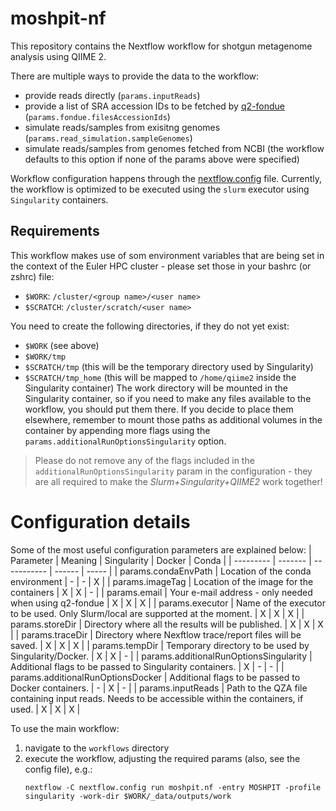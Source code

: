 # moshpit-nf

This repository contains the Nextflow workflow for shotgun 
metagenome analysis using QIIME 2.

There are multiple ways to provide the data to the workflow:
- provide reads directly (`params.inputReads`)
- provide a list of SRA accession IDs to be fetched by [q2-fondue](https://github.com/bokulich-lab/q2-fondue) (`params.fondue.filesAccessionIds`)
- simulate reads/samples from exisitng genomes (`params.read_simulation.sampleGenomes`)
- simulate reads/samples from genomes fetched from NCBI (the workflow defaults to this option if none of the params above were specified)

Workflow configuration happens through the [nextflow.config](workflows/nextflow.config) file. Currently, the workflow is optimized to be executed using the `slurm` executor using `Singularity` containers.

## Requirements
This workflow makes use of som environment variables that are being set in the context of the Euler HPC cluster - please set those in your bashrc (or zshrc) file:
- `$WORK`: `/cluster/<group name>/<user name>`
- `$SCRATCH`: `/cluster/scratch/<user name>`

You need to create the following directories, if they do not yet exist:
- `$WORK` (see above)
- `$WORK/tmp`
- `$SCRATCH/tmp` (this will be the temporary directory used by Singularity)
- `$SCRATCH/tmp_home` (this will be mapped to `/home/qiime2` inside the Singularity container)
The work directory will be mounted in the Singularity container, so if you need to make any files available to the workflow, you should put them there. If you decide to place them elsewhere, remember to mount those paths as additional volumes in the container by appending more flags using the `params.additionalRunOptionsSingularity` option. 

> Please do not remove any of the flags included in the `additionalRunOptionsSingularity` param in the configuration - they are all required to make the _Slurm+Singularity+QIIME2_ work together!

# Configuration details
Some of the most useful configuration parameters are explained below:
| Parameter | Meaning | Singularity | Docker | Conda |
| --------- | ------- | ----------- | ------ | ----- |
| params.condaEnvPath | Location of the conda environment | - | - | X |
| params.imageTag | Location of the image for the containers | X | X | - |
| params.email | Your e-mail address - only needed when using q2-fondue | X | X | X |
| params.executor | Name of the executor to be used. Only Slurm/local are supported at the moment. | X | X | X |
| params.storeDir | Directory where all the results will be published. | X | X | X |
| params.traceDir | Directory where Nexftlow trace/report files will be saved. | X | X | X |
| params.tempDir | Temporary directory to be used by Singularity/Docker. | X | X | - |
| params.additionalRunOptionsSingularity | Additional flags to be passed to Singularity containers. | X | - | - |
| params.additionalRunOptionsDocker | Additional flags to be passed to Docker containers. | - | X | - |
| params.inputReads | Path to the QZA file containing input reads. Needs to be accessible within the containers, if used. | X | X | X |

To use the main workflow:
1. navigate to the `workflows` directory
2. execute the workflow, adjusting the required params (also, see the config file), e.g.:
    ```shell
    nextflow -C nextflow.config run moshpit.nf -entry MOSHPIT -profile singularity -work-dir $WORK/_data/outputs/work
    ```
